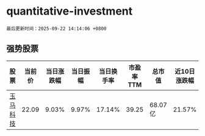 # quantitative-investment

`最后更新时间：2025-09-22 14:14:06 +0800`

## 强势股票

|股票|当前价|当日涨跌幅|当日振幅|当日换手率|市盈率TTM|总市值|近10日涨跌幅|
|----|----|----|----|----|----|----|----|
|[玉马科技](https://xueqiu.com/S/SZ300993)|22.09|9.03%|9.97%|17.14%|39.25|68.07亿|21.57%|
